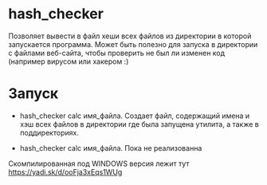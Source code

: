 # hash_checker
Позволяет вывести в файл хеши всех файлов из директории в которой запускается программа. 
Может быть полезно для запуска в директории с файлами веб-сайта, чтобы проверить не был ли изменен код (например вирусом или хакером :) 


# Запуск
- hash_checker calc имя_файла. Создает файл, содержащий имена и хэш всех файлов в директории где была запущена утилита, а также в поддиректориях.

- hash_checker calc имя_файла. Пока не реализованна

Скомпилированная под WINDOWS версия лежит тут https://yadi.sk/d/ooFja3xEqs1WUg
